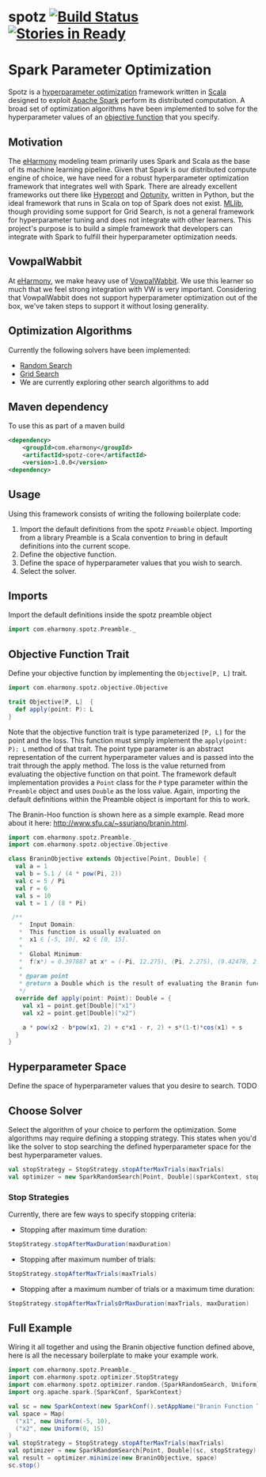 # spotz [![Build Status](https://travis-ci.org/eHarmony/spotz.svg?branch=master)](https://travis-ci.org/eHarmony/spotz) [![Stories in Ready](https://badge.waffle.io/eHarmony/spotz.png?label=ready&title=Ready)](https://waffle.io/eHarmony/spotz) #
# Spark Parameter Optimization

Spotz is a
[hyperparameter optimization](https://en.wikipedia.org/wiki/Hyperparameter_optimization)
framework written in [Scala](http://www.scala-lang.org) designed to exploit
[Apache Spark](http://spark.apache.org) perform its distributed computation.
A broad set of optimization algorithms have been implemented to solve for the
hyperparameter values of an [objective function](https://en.wikipedia.org/wiki/Loss_function)
that you specify.

## Motivation
The [eHarmony](http://www.eharmony.com) modeling team primarily uses Spark
and Scala as the base of its machine learning pipeline.  Given that Spark
is our distributed compute engine of choice, we have need for a robust
hyperparameter optimization framework that integrates well with Spark.  There
are already excellent frameworks out there like
[Hyperopt](http://hyperopt.github.io/hyperopt) and
[Optunity](http://optunity.readthedocs.io/en/latest),
written in Python, but the ideal framework that runs in Scala on top of Spark
does not exist.  [MLlib](http://spark.apache.org/mllib), though providing
some support for Grid Search, is not a general framework for hyperparameter
tuning and does not integrate with other learners.  This project's purpose is
to build a simple framework that developers can integrate with Spark to fulfill
their hyperparameter optimization needs.

## VowpalWabbit
At [eHarmony](http://www.eharmony.com), we make heavy use of
[VowpalWabbit](https://github.com/JohnLangford/vowpal_wabbit/wiki).
We use this learner so much that we feel strong integration with VW is very
important.  Considering that VowpalWabbit does not support hyperparameter
optimization out of the box, we've taken steps to support it without losing
generality.

## Optimization Algorithms

Currently the following solvers have been implemented:

* [Random Search](https://en.wikipedia.org/wiki/Random_search)
* [Grid Search](https://en.wikipedia.org/wiki/Grid_search_method)
* We are currently exploring other search algorithms to add

## Maven dependency

To use this as part of a maven build

```xml
<dependency>
    <groupId>com.eharmony</groupId>
    <artifactId>spotz-core</artifactId>
    <version>1.0.0</version>
<dependency>
```

## Usage

Using this framework consists of writing the following boilerplate code:

1. Import the default definitions from the spotz ```Preamble``` object.
Importing from a library Preamble is a Scala convention to bring in default
definitions into the current scope.
2. Define the objective function.
3. Define the space of hyperparameter values that you wish to search.
4. Select the solver.

## Imports

Import the default definitions inside the spotz preamble object

```scala
import com.eharmony.spotz.Preamble._
```

## Objective Function Trait

Define your objective function by implementing the ```Objective[P, L]```
trait.

```scala
import com.eharmony.spotz.objective.Objective

trait Objective[P, L]  {
  def apply(point: P): L
}
```

Note that the objective function trait is type parameterized ```[P, L]``` for
the point and the loss.  This function must simply implement the
```apply(point: P): L``` method of that trait.  The point type parameter is an
abstract representation of the current hyperparameter values and is passed
into the trait through the apply method.  The loss is the value returned from
evaluating the objective function on that point.  The framework default
implementation provides a ```Point``` class for the ```P``` type parameter 
within the ```Preamble``` object and uses ```Double``` as the loss value.
Again, importing the default definitions within the Preamble object
is important for this to work.

The Branin-Hoo function is shown here as a simple example.
Read more about it here: <http://www.sfu.ca/~ssurjano/branin.html>.

```scala
import com.eharmony.spotz.Preamble._
import com.eharmony.spotz.objective.Objective

class BraninObjective extends Objective[Point, Double] {
  val a = 1
  val b = 5.1 / (4 * pow(Pi, 2))
  val c = 5 / Pi
  val r = 6
  val s = 10
  val t = 1 / (8 * Pi)

 /**
   *  Input Domain:
   *  This function is usually evaluated on
   *  x1 ∈ [-5, 10], x2 ∈ [0, 15].
   *
   *  Global Minimum:
   *  f(x*) = 0.397887 at x* = (-Pi, 12.275), (Pi, 2.275), (9.42478, 2.475)
   *
   * @param point
   * @return a Double which is the result of evaluating the Branin function
   */
  override def apply(point: Point): Double = {
    val x1 = point.get[Double]("x1")
    val x2 = point.get[Double]("x2")

    a * pow(x2 - b*pow(x1, 2) + c*x1 - r, 2) + s*(1-t)*cos(x1) + s
  }
}
```

## Hyperparameter Space

Define the space of hyperparameter values that you desire to search.  TODO

## Choose Solver

Select the algorithm of your choice to perform the optimization.  Some
algorithms may require defining a stopping strategy.  This states when you'd
like the solver to stop searching the defined hyperparameter space for the
best hyperparameter values.

```scala
val stopStrategy = StopStrategy.stopAfterMaxTrials(maxTrials)
val optimizer = new SparkRandomSearch[Point, Double](sparkContext, stopStrategy)
```

### Stop Strategies

Currently, there are few ways to specify stopping criteria:

* Stopping after maximum time duration:
```scala
StopStrategy.stopAfterMaxDuration(maxDuration)
```

* Stopping after maximum number of trials:
```scala
StopStrategy.stopAfterMaxTrials(maxTrials)
```

* Stopping after a maximum number of trials or a maximum time duration:
```scala
StopStrategy.stopAfterMaxTrialsOrMaxDuration(maxTrials, maxDuration)
```

## Full Example

Wiring it all together and using the Branin objective function defined
above, here is all the necessary boilerplate to make your example work.

```scala
import com.eharmony.spotz.Preamble._
import com.eharmony.spotz.optimizer.StopStrategy
import com.eharmony.spotz.optimizer.random.{SparkRandomSearch, Uniform}
import org.apache.spark.{SparkConf, SparkContext}

val sc = new SparkContext(new SparkConf().setAppName("Branin Function Trials"))
val space = Map(
  ("x1", new Uniform(-5, 10),
  ("x2", new Uniform(0, 15)
)
val stopStrategy = StopStrategy.stopAfterMaxTrials(maxTrials)
val optimizer = new SparkRandomSearch[Point, Double](sc, stopStrategy)
val result = optimizer.minimize(new BraninObjective, space)
sc.stop()
```

